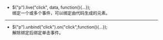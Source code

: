 * $("p").live("click", data, function(){...});  
绑定一个或多个事件，可以绑定由代码生成的元素。
***
* $("p").unbind("click").on("click",function(){...});  
解除绑定后绑定单击事件。